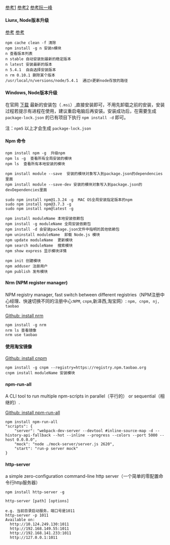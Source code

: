 [参考1](http://www.runoob.com/nodejs/nodejs-npm.html) 
[参考2](https://docs.npmjs.com/getting-started/installing-node) 
[参考阮一峰](http://www.ruanyifeng.com/blog/2016/01/npm-install.html)

#### Liunx, Node版本升级 ####
[参考](http://www.jianshu.com/p/31d4f9a7f401) 
[参考](http://weizhifeng.net/node-version-management-via-n-and-nvm.html)

    npm cache clean -f 清除
    npm install -g n 安装n模块
    n 查看版本列表
    n stable 自动安装到最新的稳定版本
    n latest 安装最新的版本
    n 5.4.1  自由选择安装版本
    n rm 0.10.1 删除某个版本
    /usr/local/n/versions/node/5.4.1  通过n更新node存放的路径


#### Windows, Node版本升级 ####

在官网 [下载](https://nodejs.org/en/download/current/) 最新的安装包（`.msi`）,直接安装即可，不用先卸载之前的安装，安装过程若提示有进程在使用，建议重启电脑后再安装。安装成功后，在需要生成 `package-lock.json` 的已有项目下执行 `npm install -d` 即可。 

注：`npm5` 以上才会生成  `package-lock.json` 

#### Npm 命令 ####
    npm install npm -g  升级npm
    npm ls -g  查看所有全局安装的模块
    npm ls  查看所有本地安装的模块
    
    npm install module --save  安装的模块对象写入到package.json的dependencies里面
    npm install module --save-dev 安装的模块对象写入到package.json的devDependencies里面

    sudo npm install npm@1.3.24 -g  MAC OS全局安装指定版本的npm 
    sudo npm install npm@3.7.3 -g
    sudo npm install npm@latest -g

	npm install moduleName 本地安装依赖包
	npm install -g moduleName 全局安装依赖包
	npm install -d 会安装package.json文件中指明的其他依赖包
	npm uninstall moduleName  卸载 Node.js 模块
	npm update moduleName  更新模块
	npm search moduleName  搜索模块
	npm show express 显示模块详情
	
	npm init 创建模块
	npm adduser 注册用户
	npm publish 发布模块

#### Nrm (NPM register manager) ####
NPM registry manager, fast switch between different registries（NPM注册中心经理、快速切换不同的注册中心:`NPM`, `cnpm`,新泽西,淘宝网）: `npm, cnpm, nj, taobao`  

[Github: install nrm](https://github.com/Pana/nrm)  
	
	npm install -g nrm
    nrm ls 查看镜像
    nrm use taobao


#### 使用淘宝镜像 ####

[Github: install cnpm](https://github.com/cnpm/cnpm) 

    npm install -g cnpm --registry=https://registry.npm.taobao.org
    cnpm install moduleName 安装模块

#### npm-run-all ####

A CLI tool to run multiple npm-scripts in parallel（平行的） or sequential（相继的）.

[Github: install npm-run-all](https://github.com/mysticatea/npm-run-all)

	npm install npm-run-all
	"scripts": {    
	    "server": "webpack-dev-server --devtool #inline-source-map -d --history-api-fallback --hot --inline --progress --colors --port 5000 --host 0.0.0.0",
	    "mock": "node ./mock-server/server.js 2620",
	    "start": "run-p server mock"
	}

#### http-server ####

a simple zero-configuration command-line http server（一个简单的零配置命令行http服务器）

	npm install http-server -g

	http-server [path] [options]

	e.g. 当前目录启动服务，端口号是1011
	http-server -p 1011 
	Available on:
	  http://10.124.249.130:1011
	  http://192.168.149.55:1011
	  http://192.168.141.233:1011
	  http://127.0.0.1:1011 

	




